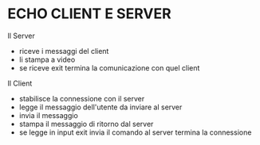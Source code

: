 # ECHO CLIENT E SERVER
Il Server 
 - riceve i messaggi del client
 - li stampa a video
 - se riceve exit termina la comunicazione con quel client

Il Client
 - stabilisce la connessione con il server
 - legge il messaggio dell'utente da inviare al server
 - invia il messaggio
 - stampa il messaggio di ritorno dal server
 - se legge in input exit invia il comando al server termina la connessione 
